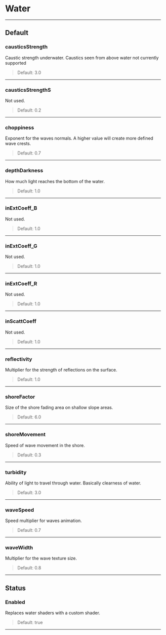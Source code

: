 # Water

---

## Default

### causticsStrength

Caustic strength underwater. Caustics seen from above water not currently supported

>Default: 3.0

---

### causticsStrengthS

Not used.

>Default: 0.2

---

### choppiness

Exponent for the waves normals. A higher value will create more defined wave crests.

>Default: 0.7

---

### depthDarkness

How much light reaches the bottom of the water.

>Default: 1.0

---

### inExtCoeff_B

Not used.

>Default: 1.0

---

### inExtCoeff_G

Not used.

>Default: 1.0

---

### inExtCoeff_R

Not used.

>Default: 1.0

---

### inScattCoeff

Not used.

>Default: 1.0

---

### reflectivity

Multiplier for the strength of reflections on the surface.

>Default: 1.0

---

### shoreFactor

Size of the shore fading area on shallow slope areas.

>Default: 6.0

---

### shoreMovement

Speed of wave movement in the shore.

>Default: 0.3

---

### turbidity

Ability of light to travel through water. Basically clearness of water.

>Default: 3.0

---

### waveSpeed

Speed multiplier for waves animation.

>Default: 0.7

---

### waveWidth

Multiplier for the wave texture size.

>Default: 0.8

---

## Status

### Enabled

Replaces water shaders with a custom shader.

>Default: true

---
